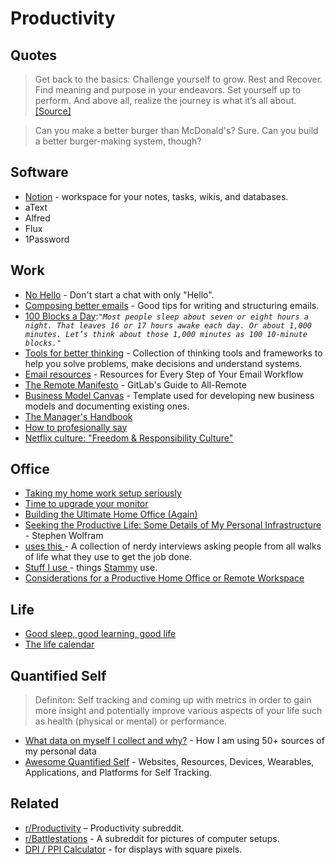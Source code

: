 # Productivity

## Quotes

> Get back to the basics: Challenge yourself to grow. Rest and Recover. Find meaning and purpose in your endeavors. Set yourself up to perform. And above all, realize the journey is what it’s all about. [\[Source\]](https://medium.com/personal-growth/the-problem-with-hack-culture-b0ddf43784e9)

> Can you make a better burger than McDonald's? Sure. Can you build a better burger-making system, though?

## Software

* [Notion](https://notion.so/) - workspace for your notes, tasks, wikis, and databases.
* aText
* Alfred
* Flux
* 1Password

## Work

* [No Hello](http://www.nohello.com/) - Don't start a chat with only "Hello".
* [Composing better emails](https://iridakos.com/how-to/2019/06/26/composing-better-emails.html) - Good tips for writing and structuring emails.
* [100 Blocks a Day](https://waitbutwhy.com/2016/10/100-blocks-day.html):_`"Most people sleep about seven or eight hours a night. That leaves 16 or 17 hours awake each day. Or about 1,000 minutes. Let’s think about those 1,000 minutes as 100 10-minute blocks."`_
* [Tools for better thinking](https://untools.co/) - Collection of thinking tools and frameworks to help you solve problems, make decisions and understand systems.
* [Email resources](https://emailresourc.es) - Resources for Every Step of Your Email Workflow
* [The Remote Manifesto](https://about.gitlab.com/company/culture/all-remote/guide/) -  GitLab's Guide to All-Remote
* [Business Model Canvas](https://en.wikipedia.org/wiki/Business\_Model\_Canvas) - Template used for developing new business models and documenting existing ones.
* [The Manager's Handbook](https://themanagershandbook.com/)
* [How to profesionally say](https://howtoprofessionallysay.akashrajpurohit.com/)
* [Netflix culture: "Freedom & Responsibility Culture"](https://igormroz.com/documents/netflix\_culture.pdf)

## Office

* [Taking my home work setup seriously](https://ahelwer.ca/post/2020-08-09-home-ergonomics/)
* [Time to upgrade your monitor](https://tonsky.me/blog/monitors/)
* [Building the Ultimate Home Office (Again)](https://www.troyhunt.com/building-the-ultimate-home-office-again/)
* [Seeking the Productive Life: Some Details of My Personal Infrastructure](https://writings.stephenwolfram.com/2019/02/seeking-the-productive-life-some-details-of-my-personal-infrastructure/) - Stephen Wolfram
* [uses this ](https://usesthis.com)- A collection of nerdy interviews asking people from all walks of life what they use to get the job done.
* [Stuff I use ](https://paulstamatiou.com/stuff-i-use/)- things [Stammy](https://twitter.com/Stammy/) use.
* [Considerations for a Productive Home Office or Remote Workspace](https://about.gitlab.com/company/culture/all-remote/workspace/#ergonomic-considerations)

## Life

* [Good sleep, good learning, good life](https://supermemo.guru/wiki/Good\_sleep,\_good\_learning,\_good\_life)
* [The life calendar](https://waitbutwhy.com/2014/05/life-weeks.html)

## Quantified Self

> Definiton: Self tracking and coming up with metrics in order to gain more insight and potentially improve various aspects of your life such as health (physical or mental) or performance.

* [What data on myself I collect and why?](https://beepb00p.xyz/my-data.html) - How I am using 50+ sources of my personal data
* [Awesome Quantified Self](https://github.com/woop/awesome-quantified-self) - Websites, Resources, Devices, Wearables, Applications, and Platforms for Self Tracking.

## Related

* &#x20;[r/Productivity](https://www.reddit.com/r/productivity/) – Productivity subreddit.
* [r/Battlestations](https://www.reddit.com/r/battlestations/) - A subreddit for pictures of computer setups.
* [DPI / PPI Calculator](https://www.sven.de/dpi/) - for displays with square pixels.

